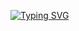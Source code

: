 [![Typing SVG](https://readme-typing-svg.herokuapp.com?font=Bitcount+Single+Ink&size=25&duration=3000&pause=1000&color=2600F7&background=FFFFFF00&width=500&lines=Hello+My+name+is+Thanaphon+!;%E3%81%93%E3%82%93%E3%81%AB%E3%81%A1%E3%81%AF%E3%80%82%E7%A7%81%E3%81%AE%E5%90%8D%E5%89%8D%E3%81%AFThanaphon%E3%81%A7%E3%81%99%E3%80%82)](https://git.io/typing-svg)
